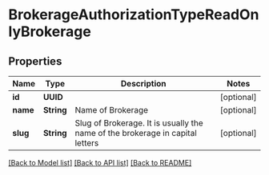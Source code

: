 # BrokerageAuthorizationTypeReadOnlyBrokerage

## Properties
Name | Type | Description | Notes
------------ | ------------- | ------------- | -------------
**id** | **UUID** |  | [optional] 
**name** | **String** | Name of Brokerage | [optional] 
**slug** | **String** | Slug of Brokerage. It is usually the name of the brokerage in capital letters | [optional] 

[[Back to Model list]](../README.md#models) [[Back to API list]](../README.md#api-endpoints) [[Back to README]](../README.md)


